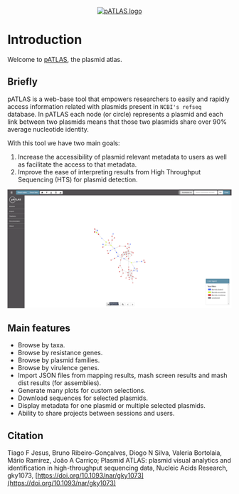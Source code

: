 <p align="center">
  <a href=#>
    <img height="200" width="400" title="pATLAS" alt="pATLAS logo"
    src="https://raw.githubusercontent.com/tiagofilipe12/pATLAS/master/docs/gitbook/images/pATLAS_black.png"/>
  </a>
  <br/>
</p>

# Introduction

Welcome to [pATLAS](http://www.patlas.site), the plasmid atlas.

## Briefly

pATLAS is a web-base tool that empowers researchers to easily and rapidly access
information related with plasmids present in `NCBI's refseq` database.
In pATLAS each node (or circle) represents
a plasmid and each link between two plasmids means that those two plasmids
share over 90% average nucleotide identity.

With this tool we have two main goals:

1. Increase the accessibility of plasmid relevant metadata to users as
well as facilitate the access to that metadata.
2. Improve the ease of interpreting results from High Throughput Sequencing
   (HTS) for plasmid detection.

![](gitbook/images/patlas.gif)


## Main features

* Browse by taxa.
* Browse by resistance genes.
* Browse by plasmid families.
* Browse by virulence genes.
* Import JSON files from mapping results, mash screen results and mash
dist results (for assemblies).
* Generate many plots for custom selections.
* Download sequences for selected plasmids.
* Display metadata for one plasmid or multiple selected plasmids.
* Ability to share projects between sessions and users.

## Citation

Tiago F Jesus, Bruno Ribeiro-Gonçalves, Diogo N Silva, Valeria Bortolaia, 
Mário Ramirez, João A Carriço; Plasmid ATLAS: plasmid visual analytics and 
identification in high-throughput sequencing data, Nucleic Acids Research,
gky1073, [https://doi.org/10.1093/nar/gky1073](https://doi.org/10.1093/nar/gky1073)

